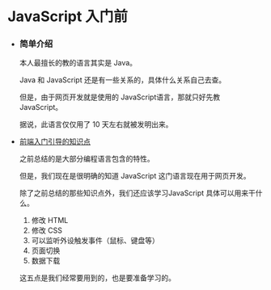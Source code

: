 # JavaScript 入门前

- ### 简单介绍

  本人最擅长的教的语言其实是 Java。

  Java 和 JavaScript 还是有一些关系的，具体什么关系自己去查。

  但是，由于网页开发就是使用的 JavaScript语言，那就只好先教 JavaScript。

  据说，此语言仅仅用了 10 天左右就被发明出来。

- [前端入门引导的知识点](../前端入门引导.md)

  之前总结的是大部分编程语言包含的特性。

  但是，我们现在是很明确的知道 JavaScript 这门语言现在用于网页开发。

  除了之前总结的那些知识点外，我们还应该学习JavaScript 具体可以用来干什么。

  1. 修改 HTML
  2. 修改 CSS
  3. 可以监听外设触发事件（鼠标、键盘等）
  4. 页面切换
  5. 数据下载

    这五点是我们经常要用到的，也是要准备学习的。

  

  

  

  

  